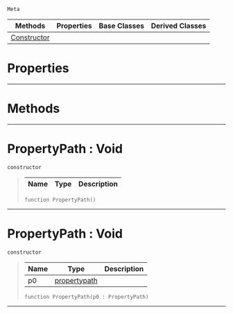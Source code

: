  `Meta`

|Methods|Properties|Base Classes|Derived Classes|
|---|---|---|---|
|[Constructor](propertypath.md#propertypath-void)| | | |


 #  Properties


---  
 #  Methods


---  
 #  PropertyPath : Void

 `constructor`

> 
> |Name|Type|Description|
> |---|---|---|
> ```TS:Nada
> function PropertyPath()
> ``` 


---  
 #  PropertyPath : Void

 `constructor`

> 
> |Name|Type|Description|
> |---|---|---|
> |p0|[propertypath](propertypath.md)| |
> ```TS:Nada
> function PropertyPath(p0 : PropertyPath)
> ``` 


---  
 

 